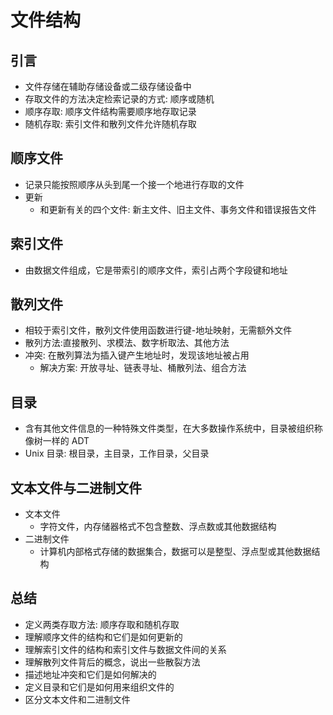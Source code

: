 # 文件结构

## 引言

- 文件存储在辅助存储设备或二级存储设备中
- 存取文件的方法决定检索记录的方式: 顺序或随机
- 顺序存取: 顺序文件结构需要顺序地存取记录
- 随机存取: 索引文件和散列文件允许随机存取

## 顺序文件

- 记录只能按照顺序从头到尾一个接一个地进行存取的文件
- 更新
  - 和更新有关的四个文件: 新主文件、旧主文件、事务文件和错误报告文件

## 索引文件

- 由数据文件组成，它是带索引的顺序文件，索引占两个字段键和地址

## 散列文件

- 相较于索引文件，散列文件使用函数进行键-地址映射，无需额外文件
- 散列方法:直接散列、求模法、数字析取法、其他方法
- 冲突: 在散列算法为插入键产生地址时，发现该地址被占用
  - 解决方案: 开放寻址、链表寻址、桶散列法、组合方法

## 目录

- 含有其他文件信息的一种特殊文件类型，在大多数操作系统中，目录被组织称像树一样的 ADT
- Unix 目录: 根目录，主目录，工作目录，父目录

## 文本文件与二进制文件

- 文本文件
  - 字符文件，内存储器格式不包含整数、浮点数或其他数据结构
- 二进制文件
  - 计算机内部格式存储的数据集合，数据可以是整型、浮点型或其他数据结构

## 总结

- 定义两类存取方法: 顺序存取和随机存取
- 理解顺序文件的结构和它们是如何更新的
- 理解索引文件的结构和索引文件与数据文件间的关系
- 理解散列文件背后的概念，说出一些散裂方法
- 描述地址冲突和它们是如何解决的
- 定义目录和它们是如何用来组织文件的
- 区分文本文件和二进制文件
